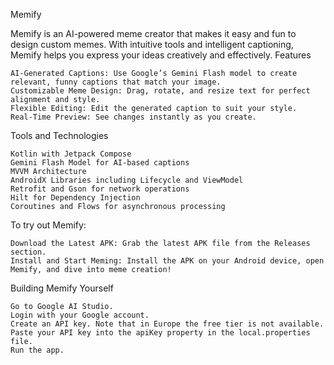 
Memify

Memify is an AI-powered meme creator that makes it easy and fun to design custom memes. With intuitive tools and intelligent captioning, Memify helps you express your ideas creatively and effectively.
Features

    AI-Generated Captions: Use Google’s Gemini Flash model to create relevant, funny captions that match your image.
    Customizable Meme Design: Drag, rotate, and resize text for perfect alignment and style.
    Flexible Editing: Edit the generated caption to suit your style.
    Real-Time Preview: See changes instantly as you create.

Tools and Technologies

    Kotlin with Jetpack Compose
    Gemini Flash Model for AI-based captions
    MVVM Architecture
    AndroidX Libraries including Lifecycle and ViewModel
    Retrofit and Gson for network operations
    Hilt for Dependency Injection
    Coroutines and Flows for asynchronous processing

To try out Memify:

    Download the Latest APK: Grab the latest APK file from the Releases section.
    Install and Start Meming: Install the APK on your Android device, open Memify, and dive into meme creation!
    

Building Memify Yourself

    Go to Google AI Studio.
    Login with your Google account.
    Create an API key. Note that in Europe the free tier is not available.
    Paste your API key into the apiKey property in the local.properties file.
    Run the app.
